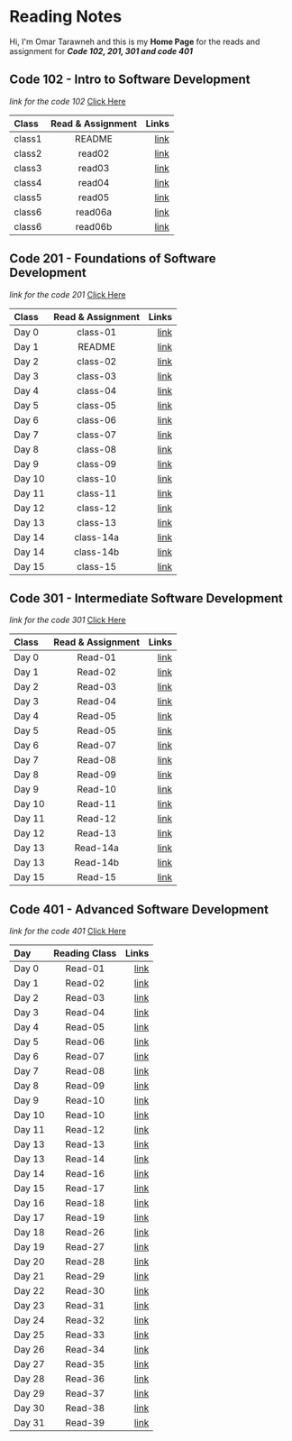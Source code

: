 # Reading Notes

Hi, I'm Omar Tarawneh and this is my **Home Page** for the reads and assignment for _**Code 102, 201, 301 and code 401**_

<!-- ![code](https://wallpapercave.com/wp/wp2936933.jpg) -->

## Code 102 - Intro to Software Development

_link for the code 102_ [Click Here](reading-notes-code102/README.md)

| Class  | Read & Assignment |                                                                               Links |
| :----- | :---------------: | ----------------------------------------------------------------------------------: |
| class1 |      README       |         [link](https://omar-tarawneh.github.io/reading-notes/reading-notes-code102) |
| class2 |      read02       |  [link](https://omar-tarawneh.github.io/reading-notes/reading-notes-code102/read02) |
| class3 |      read03       |  [link](https://omar-tarawneh.github.io/reading-notes/reading-notes-code102/read03) |
| class4 |      read04       |  [link](https://omar-tarawneh.github.io/reading-notes/reading-notes-code102/read04) |
| class5 |      read05       |  [link](https://omar-tarawneh.github.io/reading-notes/reading-notes-code102/read05) |
| class6 |      read06a      | [link](https://omar-tarawneh.github.io/reading-notes/reading-notes-code102/read06a) |
| class6 |      read06b      | [link](https://omar-tarawneh.github.io/reading-notes/reading-notes-code102/read06b) |

## Code 201 - Foundations of Software Development

_link for the code 201_ [Click Here](reading-notes-code201/README.md)

| Class  | Read & Assignment |                                                                                 Links |
| :----- | :---------------: | ------------------------------------------------------------------------------------: |
| Day 0  |     class-01      |  [link](https://omar-tarawneh.github.io/reading-notes/reading-notes-code201/class-01) |
| Day 1  |      README       |           [link](https://omar-tarawneh.github.io/reading-notes/reading-notes-code201) |
| Day 2  |     class-02      |  [link](https://omar-tarawneh.github.io/reading-notes/reading-notes-code201/class-02) |
| Day 3  |     class-03      |  [link](https://omar-tarawneh.github.io/reading-notes/reading-notes-code201/class-03) |
| Day 4  |     class-04      |  [link](https://omar-tarawneh.github.io/reading-notes/reading-notes-code201/class-04) |
| Day 5  |     class-05      |  [link](https://omar-tarawneh.github.io/reading-notes/reading-notes-code201/class-05) |
| Day 6  |     class-06      |  [link](https://omar-tarawneh.github.io/reading-notes/reading-notes-code201/class-06) |
| Day 7  |     class-07      |  [link](https://omar-tarawneh.github.io/reading-notes/reading-notes-code201/class-07) |
| Day 8  |     class-08      |  [link](https://omar-tarawneh.github.io/reading-notes/reading-notes-code201/class-08) |
| Day 9  |     class-09      |  [link](https://omar-tarawneh.github.io/reading-notes/reading-notes-code201/class-09) |
| Day 10 |     class-10      |  [link](https://omar-tarawneh.github.io/reading-notes/reading-notes-code201/class-10) |
| Day 11 |     class-11      |  [link](https://omar-tarawneh.github.io/reading-notes/reading-notes-code201/class-11) |
| Day 12 |     class-12      |  [link](https://omar-tarawneh.github.io/reading-notes/reading-notes-code201/class-12) |
| Day 13 |     class-13      |  [link](https://omar-tarawneh.github.io/reading-notes/reading-notes-code201/class-13) |
| Day 14 |     class-14a     | [link](https://omar-tarawneh.github.io/reading-notes/reading-notes-code201/class-14a) |
| Day 14 |     class-14b     | [link](https://omar-tarawneh.github.io/reading-notes/reading-notes-code201/class-14b) |
| Day 15 |     class-15      |           [link](https://omar-tarawneh.github.io/reading-notes/reading-notes-code201) |

## Code 301 - Intermediate Software Development

_link for the code 301_ [Click Here](reading-notes-code301/README.md)

| Class  | Read & Assignment |                                                                                Links |
| :----- | :---------------: | -----------------------------------------------------------------------------------: |
| Day 0  |      Read-01      |  [link](https://omar-tarawneh.github.io/reading-notes/reading-notes-code301/read-01) |
| Day 1  |      Read-02      |  [link](https://omar-tarawneh.github.io/reading-notes/reading-notes-code301/read-02) |
| Day 2  |      Read-03      |  [link](https://omar-tarawneh.github.io/reading-notes/reading-notes-code301/read-03) |
| Day 3  |      Read-04      |  [link](https://omar-tarawneh.github.io/reading-notes/reading-notes-code301/read-04) |
| Day 4  |      Read-05      |  [link](https://omar-tarawneh.github.io/reading-notes/reading-notes-code301/read-05) |
| Day 5  |      Read-05      |  [link](https://omar-tarawneh.github.io/reading-notes/reading-notes-code301/read-06) |
| Day 6  |      Read-07      |  [link](https://omar-tarawneh.github.io/reading-notes/reading-notes-code301/read-07) |
| Day 7  |      Read-08      |  [link](https://omar-tarawneh.github.io/reading-notes/reading-notes-code301/read-08) |
| Day 8  |      Read-09      |  [link](https://omar-tarawneh.github.io/reading-notes/reading-notes-code301/read-09) |
| Day 9  |      Read-10      |  [link](https://omar-tarawneh.github.io/reading-notes/reading-notes-code301/read-10) |
| Day 10 |      Read-11      |  [link](https://omar-tarawneh.github.io/reading-notes/reading-notes-code301/read-11) |
| Day 11 |      Read-12      |  [link](https://omar-tarawneh.github.io/reading-notes/reading-notes-code301/read-12) |
| Day 12 |      Read-13      |  [link](https://omar-tarawneh.github.io/reading-notes/reading-notes2code301/read-13) |
| Day 13 |     Read-14a      | [link](https://omar-tarawneh.github.io/reading-notes/reading-notes2code301/read-14a) |
| Day 13 |     Read-14b      | [link](https://omar-tarawneh.github.io/reading-notes/reading-notes2code301/read-14b) |
| Day 15 |      Read-15      |   [link](https://omar-tarawneh.github.io/reading-notes/reading-notes2code301/read15) |

## Code 401 - Advanced Software Development

_link for the code 401_ [Click Here](reading-notes-code401/README.md)

| Day    | Reading Class |                                                                               Links |
| :----- | :-----------: | ----------------------------------------------------------------------------------: |
| Day 0  |    Read-01    | [link](https://omar-tarawneh.github.io/reading-notes/reading-notes-code401/read-01) |
| Day 1  |    Read-02    | [link](https://omar-tarawneh.github.io/reading-notes/reading-notes-code401/read-02) |
| Day 2  |    Read-03    | [link](https://omar-tarawneh.github.io/reading-notes/reading-notes-code401/read-03) |
| Day 3  |    Read-04    | [link](https://omar-tarawneh.github.io/reading-notes/reading-notes-code401/read-04) |
| Day 4  |    Read-05    | [link](https://omar-tarawneh.github.io/reading-notes/reading-notes-code401/read-05) |
| Day 5  |    Read-06    | [link](https://omar-tarawneh.github.io/reading-notes/reading-notes-code401/read-06) |
| Day 6  |    Read-07    | [link](https://omar-tarawneh.github.io/reading-notes/reading-notes-code401/read-07) |
| Day 7  |    Read-08    | [link](https://omar-tarawneh.github.io/reading-notes/reading-notes-code401/read-08) |
| Day 8  |    Read-09    | [link](https://omar-tarawneh.github.io/reading-notes/reading-notes-code401/read-09) |
| Day 9  |    Read-10    | [link](https://omar-tarawneh.github.io/reading-notes/reading-notes-code401/read-10) |
| Day 10 |    Read-10    | [link](https://omar-tarawneh.github.io/reading-notes/reading-notes-code401/read-11) |
| Day 11 |    Read-12    | [link](https://omar-tarawneh.github.io/reading-notes/reading-notes-code401/read-12) |
| Day 13 |    Read-13    | [link](https://omar-tarawneh.github.io/reading-notes/reading-notes-code401/read-13) |
| Day 13 |    Read-14    | [link](https://omar-tarawneh.github.io/reading-notes/reading-notes-code401/read-14) |
| Day 14 |    Read-16    | [link](https://omar-tarawneh.github.io/reading-notes/reading-notes-code401/read-16) |
| Day 15 |    Read-17    | [link](https://omar-tarawneh.github.io/reading-notes/reading-notes-code401/read-17) |
| Day 16 |    Read-18    | [link](https://omar-tarawneh.github.io/reading-notes/reading-notes-code401/read-18) |
| Day 17 |    Read-19    | [link](https://omar-tarawneh.github.io/reading-notes/reading-notes-code401/read-19) |
| Day 18 |    Read-26    | [link](https://omar-tarawneh.github.io/reading-notes/reading-notes-code401/read-26) |
| Day 19 |    Read-27    | [link](https://omar-tarawneh.github.io/reading-notes/reading-notes-code401/read-27) |
| Day 20 |    Read-28    | [link](https://omar-tarawneh.github.io/reading-notes/reading-notes-code401/read-28) |
| Day 21 |    Read-29    | [link](https://omar-tarawneh.github.io/reading-notes/reading-notes-code401/read-29) |
| Day 22 |    Read-30    | [link](https://omar-tarawneh.github.io/reading-notes/reading-notes-code401/read-30) |
| Day 23 |    Read-31    | [link](https://omar-tarawneh.github.io/reading-notes/reading-notes-code401/read-31) |
| Day 24 |    Read-32    | [link](https://omar-tarawneh.github.io/reading-notes/reading-notes-code401/read-32) |
| Day 25 |    Read-33    | [link](https://omar-tarawneh.github.io/reading-notes/reading-notes-code401/read-33) |
| Day 26 |    Read-34    | [link](https://omar-tarawneh.github.io/reading-notes/reading-notes-code401/read-34) |
| Day 27 |    Read-35    | [link](https://omar-tarawneh.github.io/reading-notes/reading-notes-code401/read-35) |
| Day 28 |    Read-36    | [link](https://omar-tarawneh.github.io/reading-notes/reading-notes-code401/read-36) |
| Day 29 |    Read-37    | [link](https://omar-tarawneh.github.io/reading-notes/reading-notes-code401/read-37) |
| Day 30 |    Read-38    | [link](https://omar-tarawneh.github.io/reading-notes/reading-notes-code401/read-38) |
| Day 31 |    Read-39    | [link](https://omar-tarawneh.github.io/reading-notes/reading-notes-code401/read-39) |
